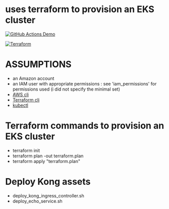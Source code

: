 # uses terraform to provision an EKS cluster

[![GitHub Actions Demo](https://github.com/morganism/aws-eks/actions/workflows/github-actions-demo.yml/badge.svg)](https://github.com/morganism/aws-eks/actions/workflows/github-actions-demo.yml)

[![Terraform](https://github.com/morganism/aws-eks/actions/workflows/terraform.yml/badge.svg)](https://github.com/morganism/aws-eks/actions/workflows/terraform.yml)

# ASSUMPTIONS
- an Amazon account
- an IAM user with appropriate permissions : see 'iam_permissions' for permissions used (i did not specify the minimal set)
- [AWS cli](https://docs.aws.amazon.com/cli/latest/userguide/getting-started-install.html)
- [Terraform cli](https://learn.hashicorp.com/tutorials/terraform/install-cli)
- [kubectl](https://kubernetes.io/docs/reference/kubectl/)


# Terraform commands to provision an EKS cluster 

- terraform init
- terraform plan -out terraform.plan
- terraform apply "terraform.plan"

# Deploy Kong assets

- deploy_kong_ingress_controller.sh
- deploy_echo_service.sh
